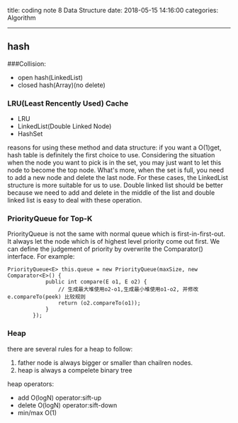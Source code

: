 title: coding note 8 Data Structure
date: 2018-05-15 14:16:00
categories: Algorithm

---



## hash
###Collision:

* open hash(LinkedList)
* closed hash(Array)(no delete)

### LRU(Least Rencently Used) Cache

* LRU
* LinkedList(Double Linked Node)
* HashSet

reasons for using these method and data structure:
if you want a O(1)get, hash table is definitely the first choice to use. Considering the situation when the node you want to pick is in the set, you may just want to let this node to become the top node. What's more, when the set is full, you need to add a new node and delete the last node. For these cases, the LinkedList structure is more suitable for us to use. Double linked list should be better because we need to add and delete in the middle of the list and double linked list is easy to deal with these operation.

### PriorityQueue for Top-K
PriorityQueue is not the same with normal queue which is first-in-first-out. It always let the node which is of highest level priority come out first. We can define the judgement of priority by overwrite the Comparator() interface.
For example:

```
PriorityQueue<E> this.queue = new PriorityQueue(maxSize, new Comparator<E>() {
			public int compare(E o1, E o2) {
				// 生成最大堆使用o2-o1,生成最小堆使用o1-o2, 并修改 e.compareTo(peek) 比较规则
				return (o2.compareTo(o1));
			}
		});
```

### Heap
there are several rules for a heap to follow:

1. father node is always bigger or smaller than chailren nodes.
2. heap is always a compelete binary tree  

heap operators:

* add O(logN)   operator:sift-up
* delete O(logN)   operator:sift-down
* min/max O(1)



